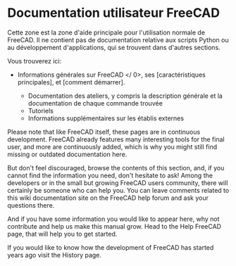 # Documentation utilisateur FreeCAD

Cette zone est la zone d'aide principale pour l'utilisation normale de FreeCAD. Il ne contient pas de documentation relative aux scripts Python ou au développement d'applications, qui se trouvent dans d'autres sections.

Vous trouverez ici:

* Informations générales  sur FreeCAD </ 0>, ses [caractéristiques principales], et [comment démarrer].</li> 
    
    * Documentation des ateliers, y compris la description générale et la documentation de chaque commande trouvée
    * Tutoriels
    * Informations supplémentaires sur les établis externes</ul> 
    
    Please note that like FreeCAD itself, these pages are in continuous development. FreeCAD already features many interesting tools for the final user, and more are continuously added, which is why you might still find missing or outdated documentation here.
    
    But don't feel discouraged, browse the contents of this section, and, if you cannot find the information you need, don't hesitate to ask! Among the developers or in the small but growing FreeCAD users community, there will certainly be someone who can help you. You can leave comments related to this wiki documentation site on the FreeCAD help forum and ask your questions there.
    
    And if you have some information you would like to appear here, why not contribute and help us make this manual grow. Head to the Help FreeCAD page, that will help you to get started.
    
    If you would like to know how the development of FreeCAD has started years ago visit the History page.